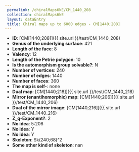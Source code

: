 ```yaml
--- 
 permalink: /chiralMaps6kE/CM_1440_208 
 collection: chiralMaps6kE
 layout: dataEntry
 title: Chiral maps up to 6000 edges - CM[1440;208]
---
```


- **ID**: [CM[1440;208]]({{ site.url }}/test/CM_1440_208)
- **Genus of the underlying surface**: 421
- **Length of the face**: 8
- **Valency**: 12
- **Length of the Petrie polygon**: 10
- **Is the automorphism group solvable?**: N
- **Number of vertices**: 240
- **Number of edges**: 1440
- **Number of faces**: 360
- **The map is self-**: none
- **Dual map**: [CM[1440;218]]({{ site.url }}/test/CM_1440_218)
- **Mirror (enantihomorphic) map**: [CM[1440;206]]({{ site.url }}/test/CM_1440_206)
- **Dual of the mirror image**: [CM[1440;216]]({{ site.url }}/test/CM_1440_216)
- **Z_q-Exponent?**: 2
- **No idea**:  5:206
- **No idea**: Y
- **No idea**: Y
- **Skeleton**: Sk(240;68)^2
- **Some other kind of skeleton**: nan
